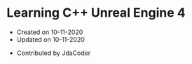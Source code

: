 ﻿# Learning C++ Unreal Engine 4

- Created on 10-11-2020
- Updated on 10-11-2020

* Contributed by JdaCoder